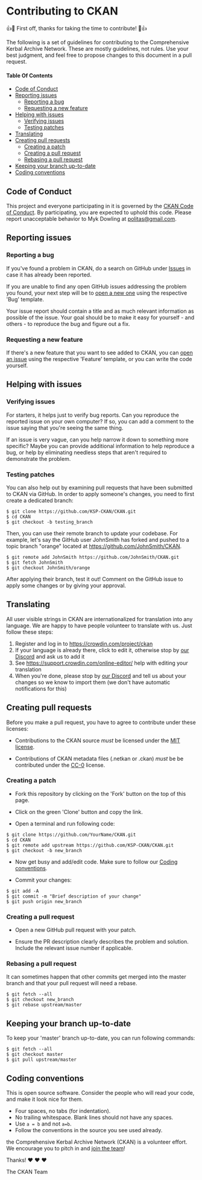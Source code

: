 # Contributing to CKAN

:+1::tada: First off, thanks for taking the time to contribute! :tada::+1:

The following is a set of guidelines for contributing to the Comprehensive Kerbal Archive Network. These are mostly guidelines, not rules. Use your best judgment, and feel free to propose changes to this document in a pull request.

#### Table Of Contents

* [Code of Conduct](#code-of-conduct)
* [Reporting issues](#reporting-issues)
  * [Reporting a bug](#reporting-a-bug)
  * [Requesting a new feature](#requesting-a-new-feature)
* [Helping with issues](#helping-with-issues)
  * [Verifying issues](#verifying-issues)
  * [Testing patches](#testing-patches)
* [Translating](#translating)
* [Creating pull requests](#creating-pull-requests)
  * [Creating a patch](#creating-a-patch)
  * [Creating a pull request](#creating-a-pull-request)
  * [Rebasing a pull request](#rebasing-a-pull-request)
* [Keeping your branch up-to-date](#keeping-your-branch-up-to-date)
* [Coding conventions](#coding-conventions)

## Code of Conduct

This project and everyone participating in it is governed by the [CKAN Code of Conduct][1]. By participating, you are expected to uphold this code. Please report unacceptable behavior to Myk Dowling at politas@gmail.com.

## Reporting issues
### Reporting a bug

If you've found a problem in CKAN, do a search on GitHub under [Issues][2] in case it has already been reported.

If you are unable to find any open GitHub issues addressing the problem you found, your next step will be to [open a new one][2] using the respective 'Bug' template.

Your issue report should contain a title and as much relevant information as possible of the issue. Your goal should be to make it easy for yourself - and others - to reproduce the bug and figure out a fix.

### Requesting a new feature

If there's a new feature that you want to see added to CKAN, you can [open an issue][2] using the respective 'Feature' template, or you can write the code yourself.

## Helping with issues
### Verifying issues

For starters, it helps just to verify bug reports. Can you reproduce the reported issue on your own computer? If so, you can add a comment to the issue saying that you're seeing the same thing.

If an issue is very vague, can you help narrow it down to something more specific? Maybe you can provide additional information to help reproduce a bug, or help by eliminating needless steps that aren't required to demonstrate the problem.

### Testing patches

You can also help out by examining pull requests that have been submitted to CKAN via GitHub. In order to apply someone's changes, you need to first create a dedicated branch:

```
$ git clone https://github.com/KSP-CKAN/CKAN.git
$ cd CKAN
$ git checkout -b testing_branch
```

Then, you can use their remote branch to update your codebase. For example, let's say the GitHub user JohnSmith has forked and pushed to a topic branch "orange" located at https://github.com/JohnSmith/CKAN.

```
$ git remote add JohnSmith https://github.com/JohnSmith/CKAN.git
$ git fetch JohnSmith
$ git checkout JohnSmith/orange
```

After applying their branch, test it out! Comment on the GitHub issue to apply some changes or by giving your approval.

## Translating

All user visible strings in CKAN are internationalized for translation into any language. We are happy to have people volunteer to translate with us. Just follow these steps:

1. Register and log in to https://crowdin.com/project/ckan
2. If your language is already there, click to edit it, otherwise stop by [our Discord](https://discord.gg/Mb4nXQD) and ask us to add it
3. See https://support.crowdin.com/online-editor/ help with editing your translation
4. When you're done, please stop by [our Discord](https://discord.gg/Mb4nXQD) and tell us about your changes so we know to import them (we don't have automatic notifications for this)

## Creating pull requests

Before you make a pull request, you have to agree to contribute under these licenses:

* Contributions to the CKAN source *must* be licensed under the [MIT license][3].

* Contributions of CKAN metadata files (.netkan or .ckan) *must* be be contributed under the [CC-0][4] license.

### Creating a patch

* Fork this repository by clicking on the 'Fork' button on the top of this page.

* Click on the green 'Clone' button and copy the link.

* Open a terminal and run following code:

```
$ git clone https://github.com/YourName/CKAN.git
$ cd CKAN
$ git remote add upstream https://github.com/KSP-CKAN/CKAN.git
$ git checkout -b new_branch
``` 

* Now get busy and add/edit code. Make sure to follow our [Coding conventions](#coding-conventions).

* Commit your changes:

```
$ git add -A
$ git commit -m "Brief description of your change"
$ git push origin new_branch
```

### Creating a pull request

* Open a new GitHub pull request with your patch.

* Ensure the PR description clearly describes the problem and solution. Include the relevant issue number if applicable.

### Rebasing a pull request

It can sometimes happen that other commits get merged into the master branch and that your pull request will need a rebase.

```
$ git fetch --all
$ git checkout new_branch
$ git rebase upstream/master
```

## Keeping your branch up-to-date

To keep your 'master' branch up-to-date, you can run following commands:

```
$ git fetch --all
$ git checkout master
$ git pull upstream/master
```

## Coding conventions

This is open source software. Consider the people who will read your code, and make it look nice for them.

* Four spaces, no tabs (for indentation).
* No trailing whitespace. Blank lines should not have any spaces.
* Use `a = b` and not `a=b`.
* Follow the conventions in the source you see used already.

the Comprehensive Kerbal Archive Network (CKAN) is a volunteer effort. We encourage you to pitch in and [join the team][5]!

Thanks! :heart: :heart: :heart:

The CKAN Team

[1]: https://github.com/KSP-CKAN/.github/blob/master/CODE_OF_CONDUCT.md
[2]: https://github.com/KSP-CKAN/CKAN/issues
[3]: https://github.com/KSP-CKAN/CKAN/blob/master/LICENSE.md
[4]: https://creativecommons.org/publicdomain/zero/1.0/
[5]: https://github.com/KSP-CKAN/CKAN/graphs/contributors
